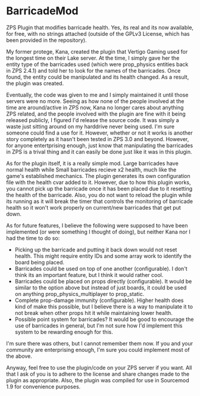 # BarricadeMod
ZPS Plugin that modifies barricade health. Yes, its real and its now available, for free, with no strings attached (outside of the GPLv3 License, which has been provided in the repository).

My former protege, Kana, created the plugin that Vertigo Gaming used for the longest time on their Lake server. At the time, I simply gave her the entity type of the barricades used (which were prop_physics entities back in ZPS 2.4.1) and told her to look for the names of the barricades. Once found, the entity could be manipulated and its health changed. As a result, the plugin was created. 

Eventually, the code was given to me and I simply maintained it until those servers were no more. Seeing as how none of the people involved at the time are around/active in ZPS now, Kana no longer cares about anything ZPS related, and the people involved with the plugin are fine with it being released publicly, I figured I'd release the source code. It was simply a waste just sitting around on my harddrive never being used. I'm sure someone could find a use for it. However, whether or not it works is another story completely as it hasn't been tested in ZPS 3.0 and beyond. However, for anyone entertprising enough, just know that manipulating the barricades in ZPS is a trival thing and it can easily be done just like it was in this plugin.

As for the plugin itself, it is a really simple mod. Large barricades have normal health while Small barricades recieve x2 health, much like the game's established mechanics. The plugin generates its own configuration file with the health cvar added to it. However, due to how this plugin works, you cannot pick up the barricade once it has been placed due to it resetting the health of the barricade. Also, you do not want to reload the plugin while its running as it will break the timer that controls the monitoring of barricade health so it won't work properly on current/new barricades that get put down. 

As for future features, I believe the following were supposed to have been implemented (or were something I thought of doing), but neither Kana nor I had the time to do so:

* Picking up the barricade and putting it back down would not reset health. This might require entity IDs and some array work to identify the board being placed.
* Barricades could be used on top of one another (configurable). I don't think its an important feature, but I think it would rather cool. 
* Barricades could be placed on props directly (configurable). It would be similar to the option above but instead of just boards, it could be used on anything prop_physics_multiplayer to prop_static. 
* Complete prop-damage immunity (configurable). Higher health does kind of make this possible, but I believe there is a way to manipulate it to not break when other props hit it while maintaining lower health. 
* Possible point system for barricades? It would be good to encourage the use of barricades in general, but I'm not sure how I'd implement this system to be rewarding enough for this.

I'm sure there was others, but I cannot remember them now. If you and your community are enterprising enough, I'm sure you could implement most of the above.

Anyway, feel free to use the plugin/code on your ZPS server if you want. All that I ask of you is to adhere to the license and share changes made to the plugin as appropriate. Also, the plugin was compiled for use in Sourcemod 1.9 for convenience purposes. 